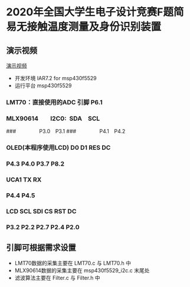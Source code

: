# 2020年全国大学生电子设计竞赛F题简易无接触温度测量及身份识别装置

## 演示视频

[演示视频](https://www.bilibili.com/video/BV1Wf4y1B76i)

* 开发环境 IAR7.2 for msp430f5529
* 运行平台 msp430f5529  

### LMT70：直接使用的ADC 引脚  P6.1  

### MLX90614&emsp;&emsp;I2C0:&ensp;SDA&emsp;SCL
###&emsp;&emsp;&emsp;&emsp;&ensp;P3.0&emsp;P3.1
###&emsp;&emsp;&emsp;&emsp;&ensp;P4.1&emsp;P4.2  

### OLED(本程序使用LCD)   D0    D1    RES    DC
###                      P4.3  P4.0  P3.7   P8.2  

### UCA1                 TX    RX
###                      P4.4   P4.5  

### LCD                  SCL   SDI   CS    RST   DC
###                      P3.2  P2.2  P2.7  P2.4  P2.0  

## 引脚可根据需求设置
* LMT70数据的采集主要在 LMT70.c 与 LMT70.h 中 
* MLX90614数据的采集主要在 msp430f5529_i2c.c 末尾处
* 滤波算法主要在 Filter.c 与 Filter.h 中